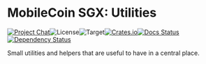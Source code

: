 # MobileCoin SGX: Utilities

[![Project Chat][chat-image]][chat-link]<!--
-->![License][license-image]<!--
-->![Target][target-image]<!--
-->[![Crates.io][crate-image]][crate-link]<!--
-->[![Docs Status][docs-image]][docs-link]<!--
-->[![Dependency Status][deps-image]][deps-link]

Small utilities and helpers that are useful to have in a central place.

[chat-image]: https://img.shields.io/discord/844353360348971068?style=flat-square
[chat-link]: https://mobilecoin.chat
[license-image]: https://img.shields.io/crates/l/mc-sgx-util?style=flat-square
[target-image]: https://img.shields.io/badge/target-any-brightgreen?style=flat-square
[crate-image]: https://img.shields.io/crates/v/mc-sgx-util.svg?style=flat-square
[crate-link]: https://crates.io/crates/mc-sgx-util
[docs-image]: https://img.shields.io/docsrs/mc-sgx-util?style=flat-square
[docs-link]: https://docs.rs/crate/mc-sgx-util
[deps-image]: https://deps.rs/crate/mc-sgx-util/0.6.1/status.svg?style=flat-square
[deps-link]: https://deps.rs/crate/mc-sgx-util/0.6.1
